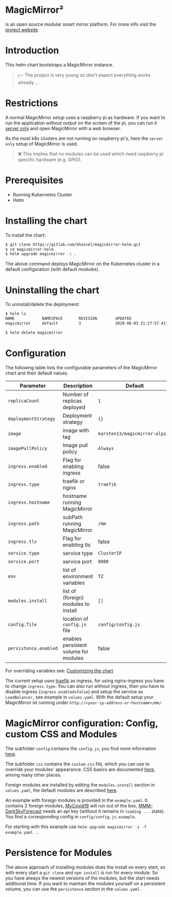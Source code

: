 # **MagicMirror²**

is an open source modular smart mirror platform. For more info visit the [project website](https://github.com/MichMich/MagicMirror).

# Introduction

This helm chart bootstraps a MagicMirror instance.

> 👉 The project is very young so don't expect everything works already ...

# Restrictions

A normal MagicMirror setup uses a raspberry pi as hardware. If you want to run the application without output on the screen of the pi, you can run it [server only](https://docs.magicmirror.builders/getting-started/installation.html#usage) and open MagicMirror with a web browser.

As the most k8s clusters are not running on raspberry pi's, here the `server only` setup of MagicMirror is used.

> ❌ This implies that no modules can be used which need raspberry pi specific hardware (e.g. GPIO).

# Prerequisites

* Running Kubernetes Cluster
* Helm

# Installing the chart

To install the chart:

```bash
$ git clone https://gitlab.com/khassel/magicmirror-helm.git
$ cd magicmirror-helm
$ helm upgrade magicmirror -i .
```

The above command deploys MagicMirror on the Kubernetes cluster in a default configuration (with default modules).

# Uninstalling the chart

To uninstall/delete the deployment:

```bash
$ helm ls
NAME            NAMESPACE       REVISION        UPDATED                                 STATUS          CHART                   APP VERSION
magicmirror     default         3               2020-06-03 21:27:57.417308079 +0000 UTC deployed        magicmirror-1.0.0       1.0

$ helm delete magicmirror
```

# Configuration

The following table lists the configurable parameters of the MagicMirror chart and their default values.

| Parameter                             | Description                                                                  | Default                                        |
| ------------------------------------- | ---------------------------------------------------------------------------- | ---------------------------------------------- |
| `replicaCount`                        | Number of replicas deployed                                                  | `1`                                            |
| `deploymentStrategy`                  | Deployment strategy                                                          | `{}`                                           |
| `image`                               | image with tag                                                               | `karsten13/magicmirror:alpine`                 |
| `imagePullPolicy`                     | Image pull policy                                                            | `Always`                                       |
| `ingress.enabled`                     | Flag for enabling ingress                                                    | false                                          |
| `ingress.type`                        | traefik or nginx                                                             | `traefik`                                      |
| `ingress.hostname`                    | hostname running MagicMirror                                                 |                                                |
| `ingress.path`                        | subPath running MagicMirror                                                  | `/mm`                                          |
| `ingress.tls`                         | Flag for enabling tls                                                        | false                                          |
| `service.type`                        | service type                                                                 | `ClusterIP`                                    |
| `service.port`                        | service port                                                                 | `8080`                                         |
| `env`                                 | list of environment variables                                                | `TZ`                                           |
| `modules.install`                     | list of (foreign) modules to install                                         | `[]`                                           |
| `config.file`                         | location of `config.js` file                                                 | `config/config.js`                             |
| `persistence.enabled`                 | enables persistent volume for modules                                        | false                                          |

For overriding variables see: [Customizing the chart](https://helm.sh/docs/intro/using_helm/#customizing-the-chart-before-installing)

The current setup uses [traefik](https://github.com/containous/traefik-helm-chart) as ingress, for using nginx-ingress you have to change `ingress.type`.
You can also run without ingress, then you have to disable ingress (`ingress.enabled=false`) and setup the service as `LoadBalancer`, see example in `values.yaml`.
With the default setup your MagicMirror ist running under `http://<your-ip-address-or-hostname>/mm/`.

# MagicMirror configuration: Config, custom CSS and Modules

The subfolder `config` contains the `config.js`, you find more information [here](https://docs.magicmirror.builders/getting-started/configuration.html#general).

The subfolder `css` contains the `custom.css` file, which you can use to override your modules' appearance. CSS basics are documented
[here](https://forum.magicmirror.builders/topic/6808/css-101-getting-started-with-css-and-understanding-how-css-works), among many other places.

Foreign modules are installed by editing the `modules.install` section in `values.yaml`, the default modules are described [here](https://docs.magicmirror.builders/modules/introduction.html).

An example with foreign modules is provided in the `example.yaml`. It contains 2 foreign modules, [MyCovid19](https://github.com/sdetweil/MyCovid19) will run out of the box, [MMM-DarkSkyForecast](https://github.com/jclarke0000/MMM-DarkSkyForecast) needs an api key (without it remains in `loading ...` state). You find a corresponding config in `config/config.js.example`.

For starting with this example use `helm upgrade magicmirror -i -f example.yaml .`.

# Persistence for Modules

The above approach of installing modules does the install on every start, so with every start a `git clone` and `npm install` is run for every module. So you have always the newest versions of the modules, but the start needs additional time.
If you want to maintain the modules yourself on a persistent volume, you can use the `persistence` section in the `values.yaml`.